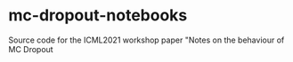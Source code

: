 # mc-dropout-notebooks
Source code for the ICML2021 workshop paper "Notes on the behaviour of MC Dropout
